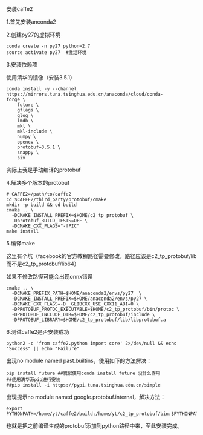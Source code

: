 安装caffe2

1.首先安装anconda2

2.创建py27的虚拟环境

```
conda create -n py27 python=2.7
source activate py27  #激活环境
```

3.安装依赖项

使用清华的镜像（安装3.5.1）

```
conda install -y --channel https://mirrors.tuna.tsinghua.edu.cn/anaconda/cloud/conda-	     forge \
    future \
    gflags \
    glog \
    lmdb \
    mkl \
    mkl-include \
    numpy \
    opencv \
    protobuf=3.5.1 \  
    snappy \
    six
```

实际上我是手动编译的protobuf

4.解决多个版本的protobuf

```
# CAFFE2=/path/to/caffe2
cd $CAFFE2/third_party/protobuf/cmake
mkdir -p build && cd build
cmake .. \
  -DCMAKE_INSTALL_PREFIX=$HOME/c2_tp_protobuf \
  -Dprotobuf_BUILD_TESTS=OFF \
  -DCMAKE_CXX_FLAGS="-fPIC"
make install
```

5.编译make

这里有个坑（facebook的官方教程路径需要修改，路径应该是c2_tp_protobuf/lib而不是c2_tp_protobuf/lib64）

如果不修改路径可能会出现onnx错误

```
cmake .. \
  -DCMAKE_PREFIX_PATH=$HOME/anaconda2/envs/py27  \
  -DCMAKE_INSTALL_PREFIX=$HOME/anaconda2/envs/py27 \
  -DCMAKE_CXX_FLAGS=-D__GLIBCXX_USE_CXX11_ABI=0 \ 
  -DPROTOBUF_PROTOC_EXECUTABLE=$HOME/c2_tp_protobuf/bin/protoc \
  -DPROTOBUF_INCLUDE_DIR=$HOME/c2_tp_protobuf/include \
  -DPROTOBUF_LIBRARY=$HOME/c2_tp_protobuf/lib/libprotobuf.a
```

6.测试caffe2是否安装成功

```
python2 -c 'from caffe2.python import core' 2>/dev/null && echo "Success" || echo "Failure"
```

 出现no module named past.builtins，使用如下的方法解决：

```
pip install future ##貌似使用conda install future 没什么作用
##使用清华源pip进行安装
##pip install -i https://pypi.tuna.tsinghua.edu.cn/simple
```

出现提示no module named google.protobuf.internal，解决方法：

```
export PYTHONPATH=/home/yt/caffe2/build:/home/yt/c2_tp_protobuf/bin:$PYTHONPATH

```



也就是把之前编译生成的protobuf添加到python路径中来，至此安装完成。

